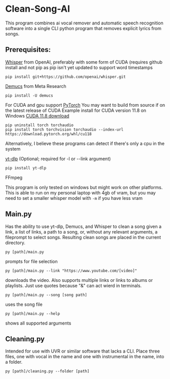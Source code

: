 # Clean-Song-AI
This program combines ai vocal remover and automatic speech recognition software into a single CLI python program that removes explicit lyrics from songs.
## Prerequisites:
[Whisper](https://github.com/openai/whisper) from OpenAI, preferably with some form of CUDA (requires github install and not pip as pip isn't yet updated to support word timestamps
```
pip install git+https://github.com/openai/whisper.git
```
[Demucs](https://github.com/facebookresearch/demucs) from Meta Research
```
pip install -U demucs
```
For CUDA and gpu support
[PyTorch](https://pytorch.org/get-started/locally/)
You may want to build from source if on the latest release of CUDA
Example install for CUDA version 11.8 on Windows
[CUDA 11.8 download](https://developer.nvidia.com/cuda-11-8-0-download-archive)
```
pip uninstall torch torchaudio
pip install torch torchvision torchaudio --index-url https://download.pytorch.org/whl/cu118
```
Alternatively, I believe these programs can detect if there's only a cpu in the system

[yt-dlp](https://github.com/yt-dlp) (Optional; required for -l or --link argument)
```
pip install yt-dlp
```
FFmpeg

This program is only tested on windows but might work on other platforms. This is able to run on my personal laptop with 4gb of vram, but you may need to set a smaller whisper model with `-m` if you have less vram

## Main.py
Has the ability to use yt-dlp, Demucs, and Whisper to clean a song given a link, a list of links, a path to a song, or, without any relevant arguments, a fileprompt to select songs. Resulting clean songs are placed in the current directory.
```
py [path]/main.py
```
prompts for file selection
```
py [path]/main.py --link "https://www.youtube.com/[video]"
```
downloads the video. Also supports multiple links or links to albums or playlists. Just use quotes because "&" can act wierd in terminals.
```
py [path]/main.py --song [song path]
```
uses the song file
```
py [path]/main.py --help
```
shows all supported arguments

## Cleaning.py
Intended for use with UVR or similar software that lacks a CLI.
Place three files, one with vocal in the name and one with instrumental in the name, into a folder.
```
py [path]/cleaning.py --folder [path]
```
